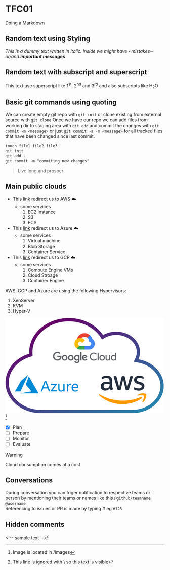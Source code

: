 # TFC01
Doing a Markdown
## Random text using Styling
_This is a dummy text written in italic. Inside we might have ~mistakes~ or/and ***important messages***_<br>

## Random text with subscript and superscript
This text use superscript like 1<sup>st</sup>, 2<sup>nd</sup> and 3<sup>rd</sup> and also subscripts like H<sub>2</sub>O
## Basic git commands using quoting
We can create empty git repo with `git init` or clone existing from external source with `git clone`
Once we have our repo we can add files from working dir to staging area with `git add` and commit the changes with `git commit -m <message>` or just `git commit -a -m <message>` for all tracked files that have been changed since last commit. 
```
touch file1 file2 file3
git init
git add .
git commit -m "commiting new changes"
```
> Live long and prosper
## Main public clouds
- This [link](https://aws.amazon.com/) redirect us to AWS ☁️<br>
  - some services
    1. EC2 Instance
    2. S3
    3. ECS
- This [link](https://azure.microsoft.com/en-us) redirect us to Azure ☁️<br>
  - some services
    1. Virtual machine
    2. Blob Storage
    3. Container Service 
- This [link](https://cloud.google.com/) redirect us to GCP ☁️<br>
  - some services
    1. Compute Engine VMs
    2. Cloud Stroage
    3. Container Engine

AWS, GCP and Azure are using the following Hypervisors:
1. XenServer 
1. KVM
1. Hyper-V

![main cloud providers](/images/aws-azure-google.png)[^1]

- [x] Plan
- [ ] Prepare
- [ ] Monitor
- [ ] Evaluate

> [!WARNING]
> Cloud consumption comes at a cost

## Conversations
During conversation you can triger notification to respective teams or person by mentioning their teams or names like this `@github/teamname` `@username` <br>
Referencing to issues or PR is made by typing # eg `#123` 

## Hidden comments
\<!-- sample text -->[^2]
 <!-- This is hidden comment for internal use -->

[^1]: Image is located in /images
[^2]: This line is ignored with \\ so this text is visible
